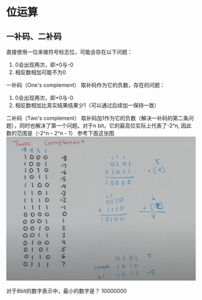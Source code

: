# 位运算
## 一补码、二补码
直接使用一位来做符号标志位，可能会存在以下问题：
1. 0会出现两次，即+0与-0
2. 相反数相加可能不为0

一补码（One's complement）
取补码作为它的负数，存在的问题：
1. 0会出现两次，即+0与-0
2. 相反数相加比真实结果结果少1（可以通过后续加一保持一致）

二补码（Two's complement）
取补码加1作为它的负数（解决一补码的第二条问题），同时也解决了第一个问题。对于n bit，它的最高位实际上代表了-2^n, 因此数的范围是（-2^n - 2^n - 1）
参考下面这张图
![p1](../../Pics/20210416014432.png)

对于8bit的数字表示中，最小的数字是？
10000000